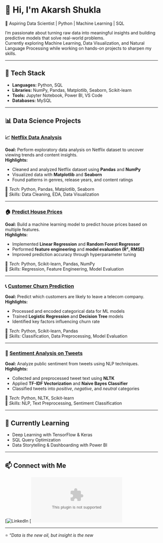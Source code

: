 # 👋 Hi, I'm Akarsh Shukla

🎯 Aspiring Data Scientist | Python | Machine Learning | SQL

I’m passionate about turning raw data into meaningful insights and building predictive models that solve real-world problems.  
Currently exploring Machine Learning, Data Visualization, and Natural Language Processing while working on hands-on projects to sharpen my skills.

---

## 🧰 Tech Stack

- **Languages:** Python, SQL  
- **Libraries:** NumPy, Pandas, Matplotlib, Seaborn, Scikit-learn 
- **Tools:** Jupyter Notebook, Power BI, VS Code  
- **Databases:** MySQL  

---

## 📊 Data Science Projects

### 📈 [Netflix Data Analysis](#)
**Goal:** Perform exploratory data analysis on Netflix dataset to uncover viewing trends and content insights.  
**Highlights:**
- Cleaned and analyzed Netflix dataset using **Pandas** and **NumPy**  
- Visualized data with **Matplotlib** and **Seaborn**  
- Found patterns in genres, release years, and content ratings  

🧰 *Tech:* Python, Pandas, Matplotlib, Seaborn  
📁 *Skills:* Data Cleaning, EDA, Data Visualization  

---

### 🏠 [Predict House Prices](#)
**Goal:** Build a machine learning model to predict house prices based on multiple features.  
**Highlights:**
- Implemented **Linear Regression** and **Random Forest Regressor**  
- Performed **feature engineering** and **model evaluation (R², RMSE)**  
- Improved prediction accuracy through hyperparameter tuning  

🧰 *Tech:* Python, Scikit-learn, Pandas, NumPy  
📁 *Skills:* Regression, Feature Engineering, Model Evaluation  

---

### 📞 [Customer Churn Prediction](#)
**Goal:** Predict which customers are likely to leave a telecom company.  
**Highlights:**
- Processed and encoded categorical data for ML models  
- Trained **Logistic Regression** and **Decision Tree** models  
- Identified key factors influencing churn rate  

🧰 *Tech:* Python, Scikit-learn, Pandas  
📁 *Skills:* Classification, Data Preprocessing, Model Evaluation  

---

### 💬 [Sentiment Analysis on Tweets](#)
**Goal:** Analyze public sentiment from tweets using NLP techniques.  
**Highlights:**
- Collected and preprocessed tweet text using **NLTK**  
- Applied **TF-IDF Vectorization** and **Naive Bayes Classifier**  
- Classified tweets into *positive*, *negative*, and *neutral* categories  

🧰 *Tech:* Python, NLTK, Scikit-learn  
📁 *Skills:* NLP, Text Preprocessing, Sentiment Classification  

---

## 🌱 Currently Learning

- Deep Learning with TensorFlow & Keras  
- SQL Query Optimization  
- Data Storytelling & Dashboarding with Power BI  

---

## 📫 Connect with Me

[![LinkedIn](www.linkedin.com/in/akarsh-shukla-b69045298)
[![Gmail](akarshshukla9889@gmail.com)

---

⭐️ *“Data is the new oil, but insight is the new*

